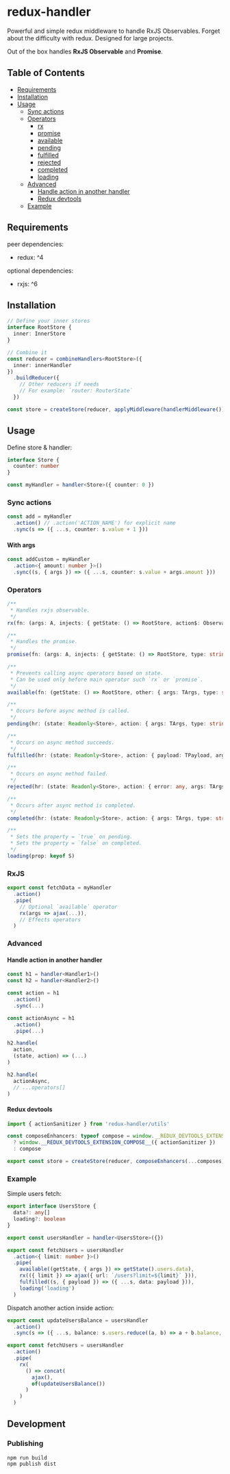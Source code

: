 # redux-handler

Powerful and simple redux middleware to handle RxJS Observables. Forget about the difficulty with redux. Designed for large projects.

Out of the box handles **RxJS Observable** and **Promise**.

## Table of Contents

- [Requirements](#requirements)
- [Installation](#installation)
- [Usage](#usage)
  - [Sync actions](#sync-actions)
  - [Operators](#operators)
    - [rx](#rx)
    - [promise](#promise)
    - [available](#available)
    - [pending](#pending)
    - [fulfilled](#fulfilled)
    - [rejected](#rejected)
    - [completed](#completed)
    - [loading](#loading)
  - [Advanced](#advanced)
    - [Handle action in another handler](#handle-action-in-another-handler)
    - [Redux devtools](#redux-devtools)
  - [Example](#example)

## Requirements

peer dependencies:
 - redux: ^4

optional dependencies:
 - rxjs: ^6

## Installation

```ts
// Define your inner stores
interface RootStore {
  inner: InnerStore
}

// Combine it
const reducer = combineHandlers<RootStore>({
  inner: innerHandler
})
  .buildReducer({
    // Other reducers if needs
    // For example: `router: RouterState`
  })

const store = createStore(reducer, applyMiddleware(handlerMiddleware()))
```

## Usage

Define store & handler:

```ts
interface Store {
  counter: number
}

const myHandler = handler<Store>({ counter: 0 })
```

### Sync actions

```ts
const add = myHandler
  .action() // .action('ACTION_NAME') for explicit name
  .sync(s => ({ ...s, counter: s.value + 1 }))
```

#### With args

```ts
const addCustom = myHandler
  .action<{ amount: number }>()
  .sync((s, { args }) => ({ ...s, counter: s.value + args.amount }))
```

### Operators

<a id="rx"></a>

```ts
/**
 * Handles rxjs observable.
 */
rx(fn: (args: A, injects: { getState: () => RootStore, action$: Observable<Action>, type: string }) => Observable)
```

<a id="promise"></a>

```ts
/**
 * Handles the promise.
 */
promise(fn: (args: A, injects: { getState: () => RootStore, type: string }) => PromiseLike<T>) {
```

<a id="available"></a>

```ts
/**
 * Prevents calling async operators based on state.
 * Can be used only before main operator such `rx` or `promise`.
 */
available(fn: (getState: () => RootStore, other: { args: TArgs, type: string })
```

<a id="pending"></a>

```ts
/**
 * Occurs before async method is called.
 */
pending(hr: (state: Readonly<Store>, action: { args: TArgs, type: string }))
```

<a id="fulfilled"></a>

```ts
/**
 * Occurs on async method succeeds.
 */
fulfilled(hr: (state: Readonly<Store>, action: { payload: TPayload, args: TArgs, type: string }))
```

<a id="rejected"></a>

```ts
/**
 * Occurs on async method failed.
 */
rejected(hr: (state: Readonly<Store>, action: { error: any, args: TArgs, type: string }))
```

<a id="completed"></a>

```ts
/**
 * Occurs after async method is completed.
 */
completed(hr: (state: Readonly<Store>, action: { args: TArgs, type: string }))
```

<a id="loading"></a>

```ts
/**
 * Sets the property = `true` on pending.
 * Sets the property = `false` on completed.
 */
loading(prop: keyof S)
```

### RxJS

```ts
export const fetchData = myHandler
  .action()
  .pipe(
    // Optional `available` operator
    rx(args => ajax(...)),
    // Effects operators
  )
```

### Advanced

#### Handle action in another handler

```ts
const h1 = handler<Handler1>()
const h2 = handler<Handler2>()

const action = h1
  .action()
  .sync(...)

const actionAsync = h1
  .action()
  .pipe(...)

h2.handle(
  action,
  (state, action) => (...)
)

h2.handle(
  actionAsync,
  // ...operators[]
)
```

#### Redux devtools

```ts
import { actionSanitizer } from 'redux-handler/utils'

const composeEnhancers: typeof compose = window.__REDUX_DEVTOOLS_EXTENSION_COMPOSE__
  ? window.__REDUX_DEVTOOLS_EXTENSION_COMPOSE__({ actionSanitizer })
  : compose

export const store = createStore(reducer, composeEnhancers(...composes))
```

### Example

Simple users fetch:

```ts
export interface UsersStore {
  data?: any[]
  loading?: boolean
}

export const usersHandler = handler<UsersStore>({})

export const fetchUsers = usersHandler
  .action<{ limit: number }>()
  .pipe(
    available((getState, { args }) => getState().users.data),
    rx(({ limit }) => ajax({ url: `/users?limit=${limit}` })),
    fulfilled((s, { payload }) => ({ ...s, data: payload })),
    loading('loading')
  )
```

Dispatch another action inside action:

```ts
export const updateUsersBalance = usersHandler
  .action()
  .sync(s => ({ ...s, balance: s.users.reduce((a, b) => a + b.balance, 0) }))

export const fetchUsers = usersHandler
  .action()
  .pipe(
    rx(
      () => concat(
        ajax(),
        of(updateUsersBalance())
      )
    )
  )
```

## Development

### Publishing

`npm run build`\
`npm publish dist`